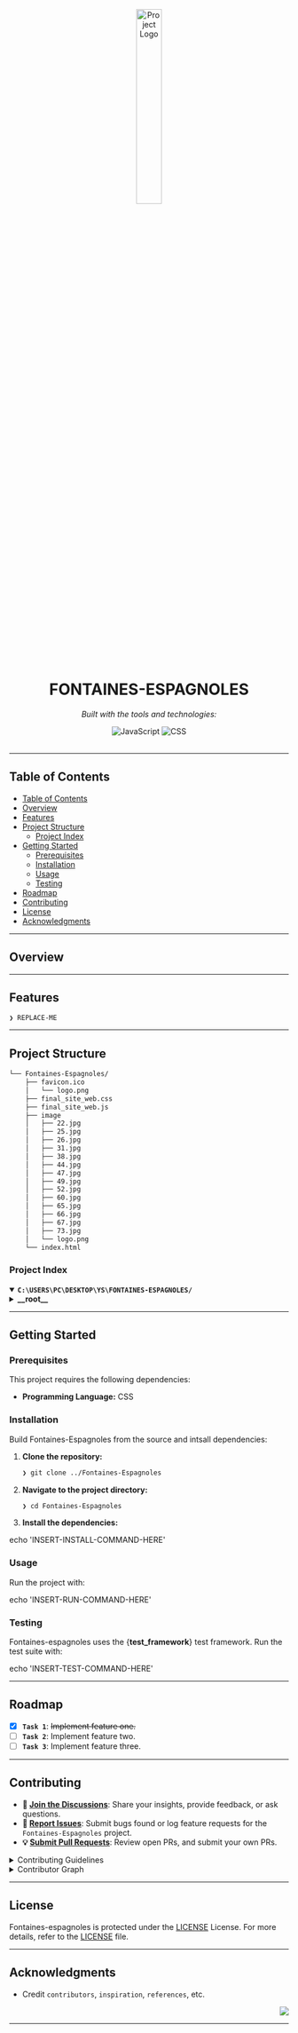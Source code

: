 <div id="top">

<!-- HEADER STYLE: CLASSIC -->
<div align="center">

<img src="readmeai/assets/logos/purple.svg" width="30%" style="position: relative; top: 0; right: 0;" alt="Project Logo"/>

# FONTAINES-ESPAGNOLES

<em></em>

<!-- BADGES -->
<!-- local repository, no metadata badges. -->

<em>Built with the tools and technologies:</em>

<img src="https://img.shields.io/badge/JavaScript-F7DF1E.svg?style=default&logo=JavaScript&logoColor=black" alt="JavaScript">
<img src="https://img.shields.io/badge/CSS-663399.svg?style=default&logo=CSS&logoColor=white" alt="CSS">

</div>
<br>

---

## Table of Contents

- [Table of Contents](#table-of-contents)
- [Overview](#overview)
- [Features](#features)
- [Project Structure](#project-structure)
    - [Project Index](#project-index)
- [Getting Started](#getting-started)
    - [Prerequisites](#prerequisites)
    - [Installation](#installation)
    - [Usage](#usage)
    - [Testing](#testing)
- [Roadmap](#roadmap)
- [Contributing](#contributing)
- [License](#license)
- [Acknowledgments](#acknowledgments)

---

## Overview



---

## Features

<code>❯ REPLACE-ME</code>

---

## Project Structure

```sh
└── Fontaines-Espagnoles/
    ├── favicon.ico
    │   └── logo.png
    ├── final_site_web.css
    ├── final_site_web.js
    ├── image
    │   ├── 22.jpg
    │   ├── 25.jpg
    │   ├── 26.jpg
    │   ├── 31.jpg
    │   ├── 38.jpg
    │   ├── 44.jpg
    │   ├── 47.jpg
    │   ├── 49.jpg
    │   ├── 52.jpg
    │   ├── 60.jpg
    │   ├── 65.jpg
    │   ├── 66.jpg
    │   ├── 67.jpg
    │   ├── 73.jpg
    │   └── logo.png
    └── index.html
```

### Project Index

<details open>
	<summary><b><code>C:\USERS\PC\DESKTOP\YS\FONTAINES-ESPAGNOLES/</code></b></summary>
	<!-- __root__ Submodule -->
	<details>
		<summary><b>__root__</b></summary>
		<blockquote>
			<div class='directory-path' style='padding: 8px 0; color: #666;'>
				<code><b>⦿ __root__</b></code>
			<table style='width: 100%; border-collapse: collapse;'>
			<thead>
				<tr style='background-color: #f8f9fa;'>
					<th style='width: 30%; text-align: left; padding: 8px;'>File Name</th>
					<th style='text-align: left; padding: 8px;'>Summary</th>
				</tr>
			</thead>
				<tr style='border-bottom: 1px solid #eee;'>
					<td style='padding: 8px;'><b><a href='C:\Users\Pc\Desktop\ys\Fontaines-Espagnoles/blob/master/final_site_web.css'>final_site_web.css</a></b></td>
					<td style='padding: 8px;'>Code>❯ REPLACE-ME</code></td>
				</tr>
				<tr style='border-bottom: 1px solid #eee;'>
					<td style='padding: 8px;'><b><a href='C:\Users\Pc\Desktop\ys\Fontaines-Espagnoles/blob/master/final_site_web.js'>final_site_web.js</a></b></td>
					<td style='padding: 8px;'>Code>❯ REPLACE-ME</code></td>
				</tr>
				<tr style='border-bottom: 1px solid #eee;'>
					<td style='padding: 8px;'><b><a href='C:\Users\Pc\Desktop\ys\Fontaines-Espagnoles/blob/master/index.html'>index.html</a></b></td>
					<td style='padding: 8px;'>Code>❯ REPLACE-ME</code></td>
				</tr>
			</table>
		</blockquote>
	</details>
</details>

---

## Getting Started

### Prerequisites

This project requires the following dependencies:

- **Programming Language:** CSS

### Installation

Build Fontaines-Espagnoles from the source and intsall dependencies:

1. **Clone the repository:**

    ```sh
    ❯ git clone ../Fontaines-Espagnoles
    ```

2. **Navigate to the project directory:**

    ```sh
    ❯ cd Fontaines-Espagnoles
    ```

3. **Install the dependencies:**

echo 'INSERT-INSTALL-COMMAND-HERE'

### Usage

Run the project with:

echo 'INSERT-RUN-COMMAND-HERE'

### Testing

Fontaines-espagnoles uses the {__test_framework__} test framework. Run the test suite with:

echo 'INSERT-TEST-COMMAND-HERE'

---

## Roadmap

- [X] **`Task 1`**: <strike>Implement feature one.</strike>
- [ ] **`Task 2`**: Implement feature two.
- [ ] **`Task 3`**: Implement feature three.

---

## Contributing

- **💬 [Join the Discussions](https://LOCAL/ys/Fontaines-Espagnoles/discussions)**: Share your insights, provide feedback, or ask questions.
- **🐛 [Report Issues](https://LOCAL/ys/Fontaines-Espagnoles/issues)**: Submit bugs found or log feature requests for the `Fontaines-Espagnoles` project.
- **💡 [Submit Pull Requests](https://LOCAL/ys/Fontaines-Espagnoles/blob/main/CONTRIBUTING.md)**: Review open PRs, and submit your own PRs.

<details closed>
<summary>Contributing Guidelines</summary>

1. **Fork the Repository**: Start by forking the project repository to your LOCAL account.
2. **Clone Locally**: Clone the forked repository to your local machine using a git client.
   ```sh
   git clone C:\Users\Pc\Desktop\ys\Fontaines-Espagnoles
   ```
3. **Create a New Branch**: Always work on a new branch, giving it a descriptive name.
   ```sh
   git checkout -b new-feature-x
   ```
4. **Make Your Changes**: Develop and test your changes locally.
5. **Commit Your Changes**: Commit with a clear message describing your updates.
   ```sh
   git commit -m 'Implemented new feature x.'
   ```
6. **Push to LOCAL**: Push the changes to your forked repository.
   ```sh
   git push origin new-feature-x
   ```
7. **Submit a Pull Request**: Create a PR against the original project repository. Clearly describe the changes and their motivations.
8. **Review**: Once your PR is reviewed and approved, it will be merged into the main branch. Congratulations on your contribution!
</details>

<details closed>
<summary>Contributor Graph</summary>
<br>
<p align="left">
   <a href="https://LOCAL{/ys/Fontaines-Espagnoles/}graphs/contributors">
      <img src="https://contrib.rocks/image?repo=ys/Fontaines-Espagnoles">
   </a>
</p>
</details>

---

## License

Fontaines-espagnoles is protected under the [LICENSE](https://choosealicense.com/licenses) License. For more details, refer to the [LICENSE](https://choosealicense.com/licenses/) file.

---

## Acknowledgments

- Credit `contributors`, `inspiration`, `references`, etc.

<div align="right">

[![][back-to-top]](#top)

</div>


[back-to-top]: https://img.shields.io/badge/-BACK_TO_TOP-151515?style=flat-square


---
